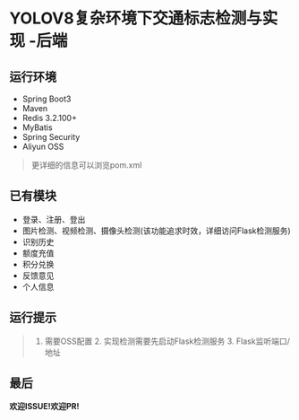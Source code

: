 # YOLOV8复杂环境下交通标志检测与实现 -后端

## 运行环境

- Spring Boot3
- Maven
- Redis 3.2.100+
- MyBatis
- Spring Security
- Aliyun OSS
> 更详细的信息可以浏览pom.xml

## 已有模块

- 登录、注册、登出
- 图片检测、视频检测、摄像头检测(该功能追求时效，详细访问Flask检测服务)
- 识别历史
- 额度充值
- 积分兑换
- 反馈意见
- 个人信息

## 运行提示

> 1. 需要OSS配置 2. 实现检测需要先启动Flask检测服务 3. Flask监听端口/地址

## 最后

**欢迎ISSUE!欢迎PR!**
